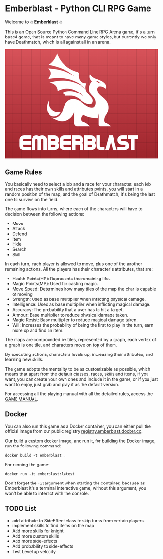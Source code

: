 # Emberblast - Python CLI RPG Game

Welcome to 🔥 **Emberblast**  🔥

This is an Open Source Python Command Line RPG Arena game, it's a turn based game, that is meant
to have many game styles, but currently we only have Deathmatch, which is all against all in an 
arena.

![emberfire](./project/img/emberblast.png)

## Game Rules

You basically need to select a job and a race for your character, each job and races
has their own skills and attributes points, you will start in a random position of the map,
and the goal of Deathmatch, it's being the last one to survive on the field.

The game flows into turns, where each of the characters will have to decision between the following actions:
- Move
- Attack
- Defend
- Item
- Hide
- Search
- Skill

In each turn, each player is allowed to move, plus one of the another remaining actions.
All the players has their character's attributes, that are:
- Health Points(HP): Represents the remaining life.
- Magic Points(MP): Used for casting magic.
- Move Speed: Determines how many tiles of the map the char is capable of moving.
- Strength: Used as base multiplier when inflicting physical damage.
- Intelligence: Used as base multiplier when inflicting magical damage.
- Accuracy: The probability that a user has to hit a target.
- Armour: Base multiplier to reduce physical damage taken.
- Magic Resist: Base multiplier to reduce magical damage taken.
- Will: Increases the probability of being the first to play in the turn, earn more xp and find an item.

The maps are compounded by tiles, represented by a graph, each vertex of a graph is one tile, and characters move on top of them.

By executing actions, characters levels up, increasing their attributes, and learning new skills.

The game adopts the mentality to be as customizable as possible, which means that apart from the 
default classes, races, skills and items, if you want, you can create your own ones and include it 
in the game, or if you just want to enjoy, just grab and play it as the default version.

For accessing all the playing manual with all the detailed rules, access the [GAME MANUAL]().

## Docker

You can also run this game as a Docker container, you can either pull the official image from our public registry
[registry.emberblast.docker.cc](registry.emberblast.docker.cc).

Our build a custom docker image, and run it, for building the Docker image, run the following command:
```shell
docker build -t emberblast .
```

For running the game:
```shell
docker run -it emberblast:latest
```

Don't forget the ```-it```argument when starting the container, because as Emberblast it's a
terminal interactive game, without this argument, you won't be able to interact with the console.

## TODO List

- add attribute to SideEffect class to skip turns from certain players
- implement skills to find items on the map
- Add more skills for knight
- Add more custom skills
- Add more side-effects
- Add probability to side-effects
- Test Level up velocity


